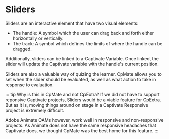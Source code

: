 # Sliders
Sliders are an interactive element that have two visual elements:
- The handle: A symbol which the user can drag back and forth either horizontally or vertically.
- The track: A symbol which defines the limits of where the handle can be dragged.

Additionally, sliders can be linked to a Captivate Variable. Once linked, the slider will update the Captivate variable with the handle's current position.

Sliders are also a valuable way of quizing the learner. CpMate allows you to set when the slider should be evaluated, as well as what action to take in response to evaluation.

::: tip Why is this in CpMate and not CpExtra?
If we did not have to support reponsive Captivate projects, Sliders would be a viable feature for CpExtra. But as it is, moving things around on stage in a Captivate Responsive project is extremely difficult.

Adobe Animate OAMs however, work well in responsive and non-responsive projects. As Animate does not have the same responsive headaches that Captivate does, we thought CpMate was the best home for this feature.
:::

